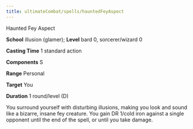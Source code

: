 ```yaml
---
title: ultimateCombat/spells/hauntedFeyAspect
---
```

Haunted Fey Aspect

**School** illusion (glamer); **Level** bard 0, sorcerer/wizard 0

**Casting Time** 1 standard action

**Components** S

**Range** Personal

**Target** You

**Duration** 1 round/level (D)

You surround yourself with disturbing illusions, making you look and sound like a bizarre, insane fey creature. You gain DR 1/cold iron against a single opponent until the end of the spell, or until you take damage.


